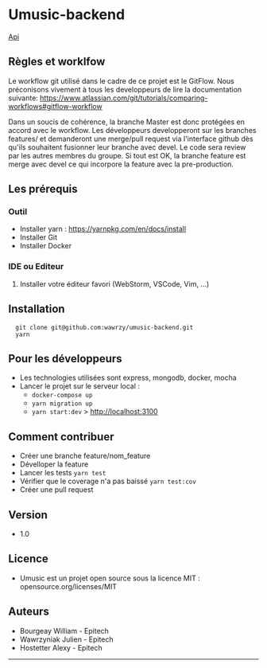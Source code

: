 # Umusic-backend

[Api](https://umusic-backend.herokuapp.com/api)

## Règles et worklfow

Le workflow git utilisé dans le cadre de ce projet est le GitFlow.
Nous préconisons vivement à tous les developpeurs de lire la documentation suivante: https://www.atlassian.com/git/tutorials/comparing-workflows#gitflow-workflow

Dans un soucis de cohérence, la branche Master est donc protégées en accord avec le workflow.
Les développeurs developperont sur les branches features/ et demanderont une merge/pull request via l'interface github dès qu'ils souhaitent fusionner leur branche avec devel.
Le code sera review par les autres membres du groupe. Si tout est OK, la branche feature est merge avec devel ce qui incorpore la feature avec la pre-production.

## Les prérequis
### Outil
 - Installer yarn : <https://yarnpkg.com/en/docs/install>
 - Installer Git
 - Installer Docker

### IDE ou Editeur
 1. Installer votre éditeur favori (WebStorm, VSCode, Vim, ...)

## Installation
```
  git clone git@github.com:wawrzy/umusic-backend.git
  yarn
```

## Pour les développeurs
 - Les technologies utilisées sont express, mongodb, docker, mocha
 - Lancer le projet sur le serveur local :
    * `docker-compose up`
    * `yarn migration up`
    * `yarn start:dev` > <http://localhost:3100>


## Comment contribuer
 - Créer une branche feature/nom_feature
 - Dévelloper la feature
 - Lancer les tests `yarn test`
 - Vérifier que le coverage n'a pas baissé `yarn test:cov`
 - Créer une pull request

## Version
 - 1.0

## Licence
- Umusic est un projet open source sous la licence MIT :
  opensource.org/licenses/MIT


## Auteurs
 - Bourgeay William - Epitech
 - Wawrzyniak Julien - Epitech
 - Hostetter Alexy - Epitech

---
